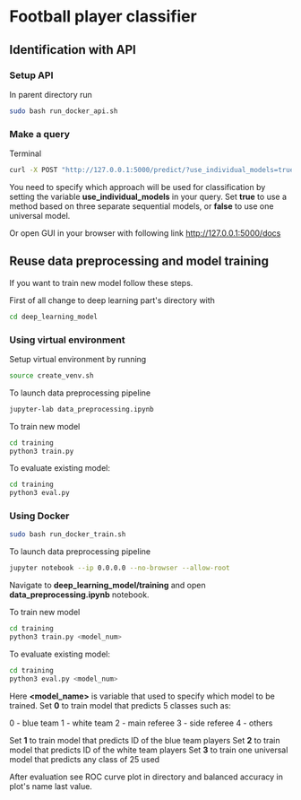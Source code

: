 # Football player classifier

## Identification with API
### Setup API
In parent directory run
```bash
sudo bash run_docker_api.sh
```
### Make a query
Terminal
```bash
curl -X POST "http://127.0.0.1:5000/predict/?use_individual_models=true" -H  "accept: application/json" -H  "Content-Type: multipart/form-data" -F "file=@/path/to/your/image.png;type=image/png"
```
You need to specify which approach will be used for classification by setting the variable **use_individual_models** in your query. Set **true** to use a method based on three separate sequential models, or **false** to use one universal model.

Or open GUI in your browser with following link  http://127.0.0.1:5000/docs

## Reuse data preprocessing and model training
If you want to train new model follow these steps.

First of all change to deep learning part's directory with
```bash
cd deep_learning_model
```
### Using virtual environment
Setup virtual environment by running
```bash
source create_venv.sh
```
To launch data preprocessing pipeline
```bash
jupyter-lab data_preprocessing.ipynb
```
To train new model
```bash
cd training
python3 train.py
```
To evaluate existing model:
```bash
cd training
python3 eval.py
```

### Using Docker
```bash
sudo bash run_docker_train.sh
```
To launch data preprocessing pipeline
```bash
jupyter notebook --ip 0.0.0.0 --no-browser --allow-root
```
Navigate to **deep_learning_model/training** and open **data_preprocessing.ipynb** notebook.

To train new model
```bash
cd training
python3 train.py <model_num>
```
To evaluate existing model:
```bash
cd training
python3 eval.py <model_num>
```
Here **<model_name>** is variable that used to specify which model to be trained.
Set **0** to train model that predicts 5 classes such as:

0 - blue team
1 - white team
2 - main referee
3 - side referee
4 - others

Set **1** to train model that predicts ID of the blue team players
Set **2** to train model that predicts ID of the white team players
Set **3** to train one universal model that predicts any class of 25 used



After evaluation see ROC curve plot in directory and balanced accuracy in plot's name last value.

